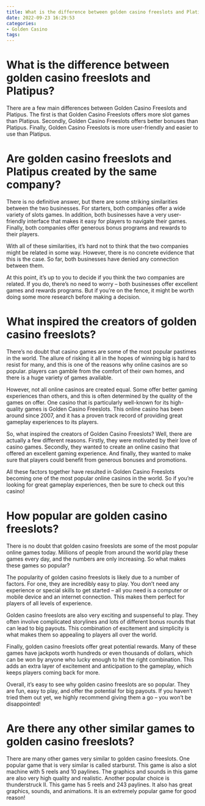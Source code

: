 ```yaml
---
title: What is the difference between golden casino freeslots and Platipus
date: 2022-09-23 16:29:53
categories:
- Golden Casino
tags:
---
```



#  What is the difference between golden casino freeslots and Platipus?

There are a few main differences between Golden Casino Freeslots and Platipus. The first is that Golden Casino Freeslots offers more slot games than Platipus. Secondly, Golden Casino Freeslots offers better bonuses than Platipus. Finally, Golden Casino Freeslots is more user-friendly and easier to use than Platipus.

#  Are golden casino freeslots and Platipus created by the same company?

There is no definitive answer, but there are some striking similarities between the two businesses. For starters, both companies offer a wide variety of slots games. In addition, both businesses have a very user-friendly interface that makes it easy for players to navigate their games. Finally, both companies offer generous bonus programs and rewards to their players.

With all of these similarities, it’s hard not to think that the two companies might be related in some way. However, there is no concrete evidence that this is the case. So far, both businesses have denied any connection between them.

At this point, it’s up to you to decide if you think the two companies are related. If you do, there’s no need to worry – both businesses offer excellent games and rewards programs. But if you’re on the fence, it might be worth doing some more research before making a decision.

#  What inspired the creators of golden casino freeslots?

There’s no doubt that casino games are some of the most popular pastimes in the world. The allure of risking it all in the hopes of winning big is hard to resist for many, and this is one of the reasons why online casinos are so popular. players can gamble from the comfort of their own homes, and there is a huge variety of games available.

However, not all online casinos are created equal. Some offer better gaming experiences than others, and this is often determined by the quality of the games on offer. One casino that is particularly well-known for its high-quality games is Golden Casino Freeslots. This online casino has been around since 2007, and it has a proven track record of providing great gameplay experiences to its players.

So, what inspired the creators of Golden Casino Freeslots? Well, there are actually a few different reasons. Firstly, they were motivated by their love of casino games. Secondly, they wanted to create an online casino that offered an excellent gaming experience. And finally, they wanted to make sure that players could benefit from generous bonuses and promotions.

All these factors together have resulted in Golden Casino Freeslots becoming one of the most popular online casinos in the world. So if you’re looking for great gameplay experiences, then be sure to check out this casino!

#  How popular are golden casino freeslots?

There is no doubt that golden casino freeslots are some of the most popular online games today. Millions of people from around the world play these games every day, and the numbers are only increasing. So what makes these games so popular?

The popularity of golden casino freeslots is likely due to a number of factors. For one, they are incredibly easy to play. You don’t need any experience or special skills to get started – all you need is a computer or mobile device and an internet connection. This makes them perfect for players of all levels of experience.

Golden casino freeslots are also very exciting and suspenseful to play. They often involve complicated storylines and lots of different bonus rounds that can lead to big payouts. This combination of excitement and simplicity is what makes them so appealing to players all over the world.

Finally, golden casino freeslots offer great potential rewards. Many of these games have jackpots worth hundreds or even thousands of dollars, which can be won by anyone who lucky enough to hit the right combination. This adds an extra layer of excitement and anticipation to the gameplay, which keeps players coming back for more.

Overall, it’s easy to see why golden casino freeslots are so popular. They are fun, easy to play, and offer the potential for big payouts. If you haven’t tried them out yet, we highly recommend giving them a go – you won’t be disappointed!

#  Are there any other similar games to golden casino freeslots?

There are many other games very similar to golden casino freeslots. One popular game that is very similar is called starburst. This game is also a slot machine with 5 reels and 10 paylines. The graphics and sounds in this game are also very high quality and realistic. Another popular choice is thunderstruck II. This game has 5 reels and 243 paylines. It also has great graphics, sounds, and animations. It is an extremely popular game for good reason!